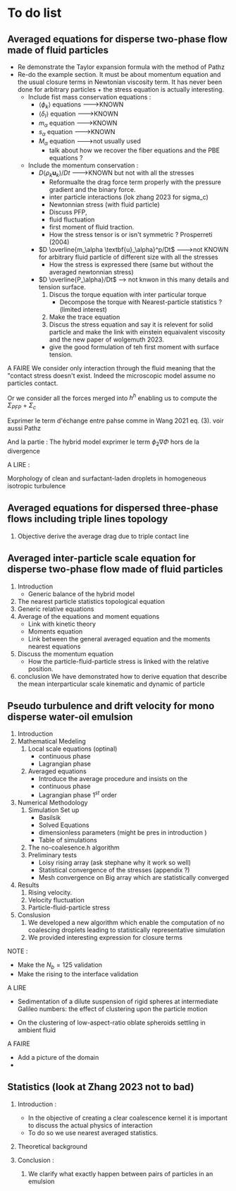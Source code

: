 # To do list 

##  Averaged equations for disperse two-phase flow made of fluid particles
* Re demonstrate the Taylor expansion formula with the method of Pathz
* Re-do the example section. It must be about momentum equation and the usual closure terms in Newtonian viscosity term. It has never been done for arbitrary particles + the stress equation is actually interesting. 
  * Include fist mass conservation equations  :
    * $\left<\phi_k\right>$ equations     --->KNOWN
    * $\left<\delta_I\right>$ equation     --->KNOWN
    * $m_\alpha$ equation  --->KNOWN
    * $s_\alpha$ equation --->KNOWN
    * $M_\alpha$ equation --->not usually used 
      * talk about how we recover the fiber equations and the PBE equations ? 
  * Include the momentum conservation :
    * $D\left<\rho_k \textbf{u}_k\right>/Dt$ --->KNOWN but not with all the stresses 
      * Reformualte the drag force term properly with the pressure gradient and the binary force. 
      * inter particle interactions (lok zhang 2023 for sigma_c)
      * Newtonnian stress (with fluid particle)
      * Discuss PFP, 
      * fluid fluctuation
      * first moment of fluid traction. 
      * How the stress tensor is or isn't symmetric ? Prosperreti (2004) 
    * $D \overline{m_\alpha \textbf{u}_\alpha}^p/Dt$ --->not KNOWN for arbitrary fluid particle of different size with all the stresses 
      * How the stress is expressed there (same but without the averaged newtonnian stress)
    * $D \overline{P_\alpha}/Dt$ --> not knwon in this many details and tension surface. 
      1. Discus the torque equation with inter particular torque 
         * Decompose the torque with Nearest-particle statistics ? (limited interest)
      2. Make the trace equation 
      3. Discus the stress equation and say it is relevent for solid particle and make the link with einstein equaivalent viscosity and the new paper of wolgemuth 2023.
        * give the good formulation of teh first moment with surface tension. 

A FAIRE 
We consider only interaction through the fluid meaning that the "contact stress doesn't exist. Indeed the microscopic model assume no particles contact. 

Or we consider all the forces merged into $h^h$ enabling us to compute the $\Sigma_{PFP}$ + $\Sigma_c$

Exprimer le term d'échange entre pahse comme in Wang 2021 eq. (3). voir aussi Pathz

And la partie : The hybrid model exprimer le term $\phi_2 \nabla \Phi$ hors de la divergence 


A LIRE : 

Morphology of clean and surfactant-laden droplets
in homogeneous isotropic turbulence




##  Averaged equations for dispersed three-phase flows including triple lines topology 

1. Objective derive the average drag due to triple contact line 


##  Averaged inter-particle scale equation for disperse two-phase flow made of fluid particles

1. Introduction 
   * Generic balance of the hybrid model 
2. The nearest particle statistics topological equation
3. Generic relative equations
4. Average of the equations and moment equations 
   * Link with kinetic theory
   * Moments equation
   * Link between the general averaged equation and the moments nearest equations
5. Discuss the momentum equation 
   * How the particle-fluid-particle stress is linked with the relative position. 
6. conclusion 
    We have demonstrated how to derive equation that describe the mean interparticular scale kinematic and dynamic of particle 


## Pseudo turbulence and drift velocity for mono disperse water-oil emulsion

1. Introduction 
2. Mathematical Medeling 
   1. Local scale equations (optinal)
      * continuous phase 
      * Lagrangian phase 
   2. Averaged equations
      * Introduce the average procedure and insists on the 
      * continuous phase
      * Lagrangian phase 1$^{st}$ order  
3. Numerical Methodology 
   1. Simulation Set up
      * Basilsik 
      * Solved Equations
      * dimensionless parameters  (might be pres in introduction )
      * Table of simulations
   2. The no-coalesence.h algorithm
   3. Preliminary tests 
      * Loisy rising array (ask stephane why it work so well)
      * Statistical convergence of the stresses (appendix  ?)
      * Mesh convergence on Big array which are statistically converged 
4. Results
   1. Rising velocity. 
   2. Velocity fluctuation 
   3. Particle-fluid-particle stress 
5. Conslusion 
   1. We developed a new algorithm which enable the computation of no coalescing droplets leading to statistically representative simulation 
   2. We provided interesting expression for closure terms 


NOTE : 

* Make the $N_b = 125$ validation
* Make the rising to the interface validation 

A LIRE 
* Sedimentation of a dilute suspension of rigid spheres at intermediate Galileo numbers: the effect of clustering upon the particle motion

* On the clustering of low-aspect-ratio oblate spheroids settling in ambient fluid

A FAIRE 

* Add a picture of the domain 
* 
## Statistics (look at Zhang 2023 not to bad)

1. Introduction :
   * In the objective of creating a clear coalescence kernel it is important to discuss the actual physics of interaction 
   * To do so we use nearest averaged statistics. 

2. Theoretical background 


4. Conclusion :
   1.  We clarify what exactly happen between pairs of particles in an emulsion 